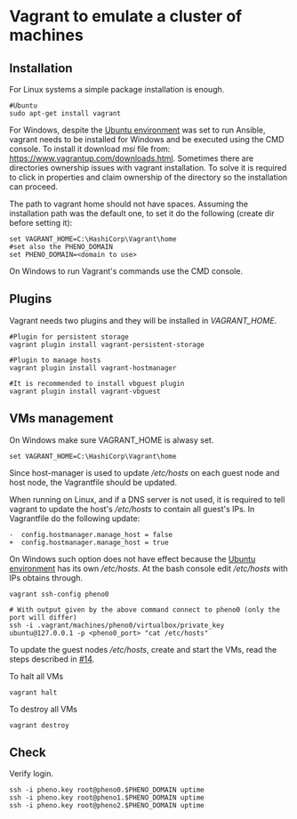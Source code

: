 # Vagrant to emulate a cluster of machines

## Installation

For Linux systems a simple package installation is enough.
```
#Ubuntu
sudo apt-get install vagrant
```

For Windows, despite the [Ubuntu environment](#windows) was set to run Ansible, vagrant needs to be installed for Windows and be executed using the CMD console. To install it download *msi* file from: https://www.vagrantup.com/downloads.html. Sometimes there are directories ownership issues with vagrant installation. To solve it is required to click in properties and claim ownership of the directory so the installation can proceed.

The path to vagrant home should not have spaces. Assuming the installation path was the default one, to set it do the following (create dir before setting it):
```
set VAGRANT_HOME=C:\HashiCorp\Vagrant\home
#set also the PHENO_DOMAIN
set PHENO_DOMAIN=<domain to use>
```

On Windows to run Vagrant's commands use the CMD console.

## Plugins
Vagrant needs two plugins and they will be installed in *VAGRANT\_HOME*.
```
#Plugin for persistent storage
vagrant plugin install vagrant-persistent-storage

#Plugin to manage hosts
vagrant plugin install vagrant-hostmanager

#It is recommended to install vbguest plugin
vagrant plugin install vagrant-vbguest
```

## VMs management

On Windows make sure VAGRANT_HOME is alwasy set.
```
set VAGRANT_HOME=C:\HashiCorp\Vagrant\home
```

Since host-manager is used to update */etc/hosts* on each guest node and host node, the Vagrantfile should be updated.

When running on Linux, and if a DNS server is not used, it is required to tell vagrant to update the host's */etc/hosts* to contain all guest's IPs. In Vagrantfile do the following update:
```
-  config.hostmanager.manage_host = false
+  config.hostmanager.manage_host = true
```
On Windows such option does not have effect because the [Ubuntu environment](#windows) has its own */etc/hosts*.
At the bash console edit */etc/hosts* with IPs obtains through.
```
vagrant ssh-config pheno0

# With output given by the above command connect to pheno0 (only the port will differ)
ssh -i .vagrant/machines/pheno0/virtualbox/private_key ubuntu@127.0.0.1 -p <pheno0_port> "cat /etc/hosts"
```


To update the guest nodes */etc/hosts*, create and start the VMs, read the steps described in [#14](../../issues/14#issuecomment-285029919).

To halt all VMs
```
vagrant halt
```

To destroy all VMs
```
vagrant destroy
```

## Check

Verify login.
```
ssh -i pheno.key root@pheno0.$PHENO_DOMAIN uptime
ssh -i pheno.key root@pheno1.$PHENO_DOMAIN uptime
ssh -i pheno.key root@pheno2.$PHENO_DOMAIN uptime
```
